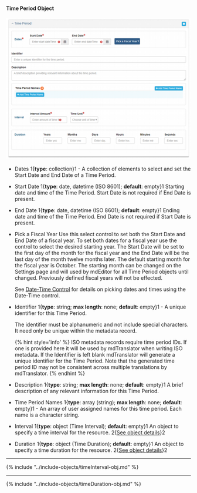 #### Time Period Object

![Time Period Panel](/assets/reference/edit-objects/main/timePeriod-main.png)

* <span class="md-element">Dates</span> <i class="fa fa-asterisk required" title="Required"></i> 1{**type**: collection}1 - A collection of elements to select and set the <span class="md-element">Start Date</span> and <span class="md-element">End Date</span> of a <span class="md-panel">Time Period</span>. 

* <span class="md-element">Start Date</span> <i class="fa fa-asterisk required" title="Required"></i> 1{**type**: date, datetime (ISO 8601); **default**: empty}1 Starting date and time of the <span class="md-panel">Time Period</span>.  <span class="md-element">Start Date</span> is not required if <span class="md-element">End Date</span> is present. 
  
* <span class="md-element">End Date</span> <i class="fa fa-asterisk required" title="Required"></i>1{**type**: date, datetime (ISO 8601); **default**: empty}1 Ending date and time of the <span class="md-panel">Time Period</span>.  <span class="md-element">End Date</span> is not required if <span class="md-element">Start Date</span> is present.  
 
* <span class="btn btn-primary btn-xs">Pick a Fiscal Year</span> Use this select control to set both the <span class="md-element">Start Date</span> and <span class="md-element">End Date</span> of a fiscal year.  To set both dates for a fiscal year use the control to select the desired starting year.  The <span class="md-element">Start Date</span> will be set to the first day of the month for the fiscal year and the <span class="md-element">End Date</span> will be the last day of the month twelve months later. The default starting month for the fiscal year is October.  The starting month can be changed on the Settings page and will used by mdEditor for all <span class="md-panel">Time Period</span> objects until changed.  Previously defined fiscal years will not be effected.

  See [Date-Time Control](../edit-window/controls/dateTime-control.md) for details on picking dates and times using the Date-Time control.

* <span class="md-element">Identifier</span> 1{**type**: string; **max length**: none; **default**: empty}1 - A unique identifier for this <span class="md-panel">Time Period</span>.  

  The identifier must be alphanumeric and not include special characters.  It need only be unique within the metadata record. 
  
  {% hint style='info' %}
  ISO metadata records require time period IDs.  If one is provided here it will be used by mdTranslator when writing ISO metadata.  If the <span class="md-element">Identifier</span> is left blank mdTranslator will generate a unique identifier for the <span class="md-panel">Time Period</span>.  Note that the generated time period ID may not be consistent across multiple translations by mdTranslator.
  {% endhint %}

* <span class="md-element">Description</span> 1{**type**: string; **max length**: none; **default**: empty}1 A brief description of any relevant information for this <span class="md-panel">Time Period</span>.  

* <span class="md-element">Time Period Names</span> 1{**type**: array (string); **max length**: none; **default**: empty}1 - An array of user assigned names for this time period.  Each name is a character string.

* <span class="md-element">Interval</span> 1{**type**: object (<span class="md-panel">Time Interval</span>); **default**: empty}1 An object to specify a time interval for the resource.  2{[See object details](#time-interval-object)}2

* <span class="md-element">Duration</span> 1{**type**: object (<span class="md-panel">Time Duration</span>); **default**: empty}1 An object to specify a time duration for the resource. 2{[See object details](#time-duration-object)}2

---

{% include "../include-objects/timeInterval-obj.md" %}
  
---
 
{% include "../include-objects/timeDuration-obj.md" %}
